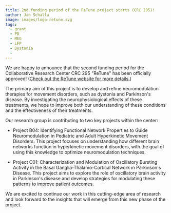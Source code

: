 ```yaml
---
title: 2nd funding period of the ReTune project starts (CRC 295)!
author: Jan Schalla
image: images/logo-retune.svg
tags:
  - grant
  - PD
  - MEG
  - LFP
  - Dystonia
  - 
---
```


We are happy to announce that the second funding period for the Collaborative Research Center CRC 295 "ReTune" has been officially approved! ([Check out the ReTune website for more details.](https://sfb-retune.de/de/home-de/))

The primary aim of this project is to develop and refine neuromodulation therapies for movement disorders, such as dystonia and Parkinson's disease. By investigating the neurophysiological effects of these treatments, we hope to improve both our understanding of these conditions and the effectiveness of their treatments.

Our research group is contributing to two key projects within the center:


- Project B04: Identifying Functional Network Properties to Guide Neuromodulation in Pediatric and Adult Hyperkinetic Movement Disorders. This project focuses on understanding how different brain networks function in hyperkinetic movement disorders, with the goal of using this knowledge to optimize neuromodulation techniques.

- Project C01: Characterization and Modulation of Oscillatory Bursting Activity in the Basal Ganglia-Thalamo-Cortical Network in Parkinson's Disease. This project aims to explore the role of oscillatory brain activity in Parkinson's disease and develop strategies for modulating these patterns to improve patient outcomes.


We are excited to continue our work in this cutting-edge area of research and look forward to the insights that will emerge from this new phase of the project.
